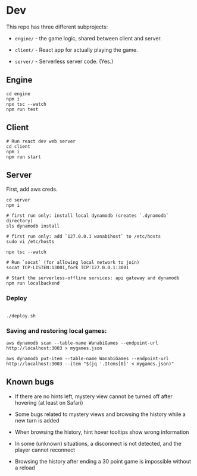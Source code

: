 # Dev

This repo has three different subprojects:

- `engine/` - the game logic, shared between client and server.

- `client/` - React app for actually playing the game.

- `server/` - Serverless server code. (Yes.)

## Engine

```
cd engine
npm i
npx tsc --watch
npm run test

```

## Client

```
# Run react dev web server
cd client
npm i
npm run start
```

## Server

First, add aws creds.

```
cd server
npm i

# first run only: install local dynamodb (creates `.dynamodb` directory)
sls dynamodb install

# first run only: add `127.0.0.1 wanabihost` to /etc/hosts
sudo vi /etc/hosts

npx tsc --watch

# Run `socat` (for allowing local network to join)
socat TCP-LISTEN:13001,fork TCP:127.0.0.1:3001

# Start the serverless-offline services: api gateway and dynamodb
npm run localbackend

```

### Deploy

```

./deploy.sh

```

### Saving and restoring local games:

```
aws dynamodb scan --table-name WanabiGames --endpoint-url http://localhost:3003 > mygames.json

aws dynamodb put-item --table-name WanabiGames --endpoint-url http://localhost:3003 --item "$(jq '.Items[0]' < mygames.json)"
```

## Known bugs

- If there are no hints left, mystery view cannot be turned off after hovering (at least on Safari)

- Some bugs related to mystery views and browsing the history while a new turn is added

- When browsing the history, hint hover tooltips show wrong information

- In some (unknown) situations, a disconnect is not detected, and the player cannot reconnect

- Browsing the history after ending a 30 point game is impossible without a reload

